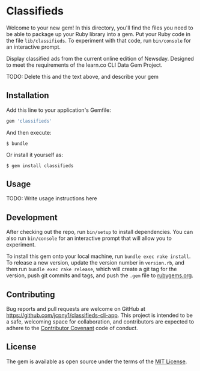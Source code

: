 # Classifieds

Welcome to your new gem! In this directory, you'll find the files you need to be able to package up your Ruby library into a gem. Put your Ruby code in the file `lib/classifieds`. To experiment with that code, run `bin/console` for an interactive prompt.

Display classified ads from the current online edition of Newsday.
Designed to meet the requirements of the learn.co CLI Data Gem Project.

TODO: Delete this and the text above, and describe your gem

## Installation

Add this line to your application's Gemfile:

```ruby
gem 'classifieds'
```

And then execute:

    $ bundle

Or install it yourself as:

    $ gem install classifieds

## Usage

TODO: Write usage instructions here

## Development

After checking out the repo, run `bin/setup` to install dependencies. You can also run `bin/console` for an interactive prompt that will allow you to experiment.

To install this gem onto your local machine, run `bundle exec rake install`. To release a new version, update the version number in `version.rb`, and then run `bundle exec rake release`, which will create a git tag for the version, push git commits and tags, and push the `.gem` file to [rubygems.org](https://rubygems.org).

## Contributing

Bug reports and pull requests are welcome on GitHub at https://github.com/jcpny1/classifieds-cli-app. This project is intended to be a safe, welcoming space for collaboration, and contributors are expected to adhere to the [Contributor Covenant](http://contributor-covenant.org) code of conduct.

## License

The gem is available as open source under the terms of the [MIT License](http://opensource.org/licenses/MIT).
